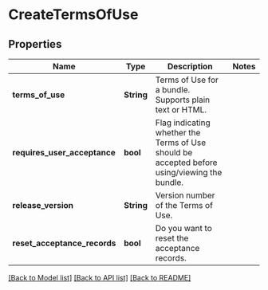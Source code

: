 # CreateTermsOfUse

## Properties

Name | Type | Description | Notes
------------ | ------------- | ------------- | -------------
**terms_of_use** | **String** | Terms of Use for a bundle. Supports plain text or HTML. | 
**requires_user_acceptance** | **bool** | Flag indicating whether the Terms of Use should be accepted before using/viewing the bundle. | 
**release_version** | **String** | Version number of the Terms of Use. | 
**reset_acceptance_records** | **bool** | Do you want to reset the acceptance records. | 

[[Back to Model list]](../README.md#documentation-for-models) [[Back to API list]](../README.md#documentation-for-api-endpoints) [[Back to README]](../README.md)


